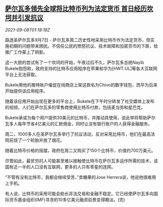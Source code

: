 <!--1631064663000-->
[萨尔瓦多领先全球将比特币列为法定货币 首日经历坎坷并引发抗议](https://cn.reuters.com/article/bitcoinsalvador-0907-tues-idCNKBS2G4027)
------

<div><i>2021-09-08T01:18:18Z</i></div><p>路透圣萨尔瓦多9月7日 - 萨尔瓦多周二历史性地采用比特币作为法定货币，但实施初期的问题带来困扰。不信任公民的愤怒抗议、技术故障和加密货币的下跌，给推广工作蒙上了阴影。</p><p>这一大胆的尝试有了一个坎坷的开始，午夜过后不久，萨尔瓦多总统Nayib Bukele抱怨称，政府支持的比特币应用程序在苹果和华为[HWT.UL]等各大互联网平台上无法获取。</p><p>Bukele用他的推特账户催促在线商店上架这款名为Chivo的数字钱包，而华为后来开始提供该应用程序。</p><p>随着该应用开始出现在更多的平台上，Bukele在下午时分转发了社交媒体上发布的视频，人们在萨尔瓦多的零售商使用比特币付款，包括麦当劳和星巴克。</p><p>Bukele承诺为每个用户提供30美元的比特币，并推动其使用，说此举将帮助萨尔瓦多人每年节省4亿美元的汇款佣金，同时让没有银行账户的人获得金融服务。</p><p>周二，1000多人在圣萨尔瓦多举行了抗议活动，反对采用比特币，他们在最高法院前烧了一个轮胎并放了烟花。</p><p>随着比特币价格的摇摆，政府在周二又购买了150个比特币，价值约700万美元。</p><p>尽管如此，最贫穷的人可能甚至难以接触使比特币在萨尔瓦多运作所需的技术，该国有近一半的人口没有互联网，更多的人只有零星的连网。</p><p>“不管有没有比特币，我都会继续受苦，”卖糖果的Jose Herrera说，他说他很难用上手机。</p><p>有人说，比特币的采用可能会助长非法交易和金融不稳定。它已经使萨尔瓦多向国际货币基金组织(IMF)寻求的10多亿美元融资前景变得黯淡。(完)</p>
